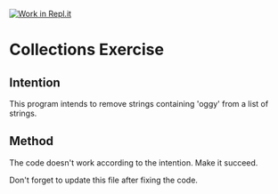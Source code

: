 [![Work in Repl.it](https://classroom.github.com/assets/work-in-replit-14baed9a392b3a25080506f3b7b6d57f295ec2978f6f33ec97e36a161684cbe9.svg)](https://classroom.github.com/online_ide?assignment_repo_id=2970284&assignment_repo_type=AssignmentRepo)
# Collections Exercise

## Intention

This program intends to remove strings containing 'oggy' from a list of strings.

## Method

The code doesn't work according to the intention. Make it succeed.

Don't forget to update this file after fixing the code.
